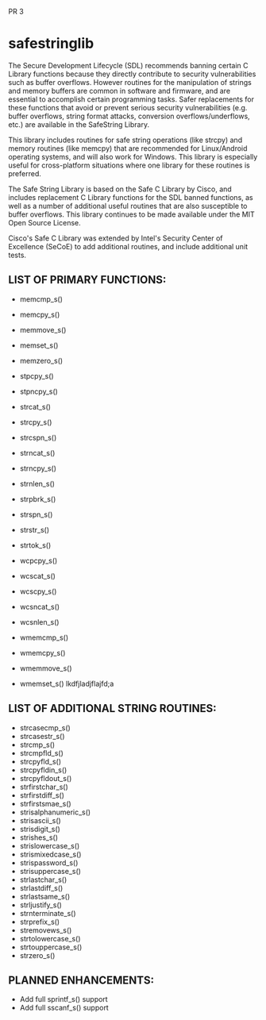 PR 3

# safestringlib
The Secure Development Lifecycle (SDL) recommends banning certain C Library functions because they directly contribute 
to security vulnerabilities such as buffer overflows. However routines for the manipulation of strings and memory buffers 
are common in software and firmware, and are essential to accomplish certain programming tasks. Safer replacements for 
these functions that avoid or prevent serious security vulnerabilities (e.g. buffer overflows, string format attacks, 
conversion overflows/underflows, etc.) are available in the SafeString Library. 

This library includes routines for safe string operations (like strcpy) and memory routines (like memcpy) that are 
recommended for Linux/Android operating systems, and will also work for Windows. This library is especially useful for 
cross-platform situations where one library for these routines is preferred. 

The Safe String Library is based on the Safe C Library by Cisco, and includes replacement C Library functions for the SDL 
banned functions, as well as a number of additional useful routines that are also susceptible to buffer overflows. This
library continues to be made available under the MIT Open Source License.

Cisco's Safe C Library was extended by Intel's Security Center of Excellence (SeCoE) to add additional routines, and 
include additional unit tests.

LIST OF PRIMARY FUNCTIONS:
-----------------------------
* memcmp_s()
* memcpy_s()
* memmove_s()
* memset_s()
* memzero_s()

* stpcpy_s()
* stpncpy_s()
* strcat_s()
* strcpy_s()
* strcspn_s()
* strncat_s()
* strncpy_s()
* strnlen_s()
* strpbrk_s()
* strspn_s()
* strstr_s()
* strtok_s()

* wcpcpy_s()
* wcscat_s()
* wcscpy_s()
* wcsncat_s()
* wcsnlen_s()
* wmemcmp_s()
* wmemcpy_s()
* wmemmove_s()
* wmemset_s()
lkdfjladjflajfd;a

LIST OF ADDITIONAL STRING ROUTINES:
------------------------------------
* strcasecmp_s()
* strcasestr_s()
* strcmp_s()
* strcmpfld_s()
* strcpyfld_s()
* strcpyfldin_s()
* strcpyfldout_s()
* strfirstchar_s()
* strfirstdiff_s()
* strfirstsmae_s()
* strisalphanumeric_s()
* strisascii_s()
* strisdigit_s()
* strishes_s()
* strislowercase_s()
* strismixedcase_s()
* strispassword_s()
* strisuppercase_s()
* strlastchar_s()
* strlastdiff_s()
* strlastsame_s()
* strljustify_s()
* strnterminate_s()
* strprefix_s()
* stremovews_s()
* strtolowercase_s()
* strtouppercase_s()
* strzero_s()


PLANNED ENHANCEMENTS:
----------------------
- Add full sprintf_s() support
- Add full sscanf_s() support
